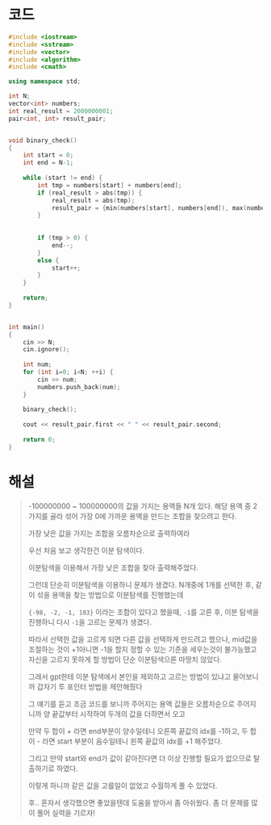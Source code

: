# 코드

```c++
#include <iostream>
#include <sstream>
#include <vector>
#include <algorithm>
#include <cmath>

using namespace std;

int N;
vector<int> numbers;
int real_result = 2000000001;
pair<int, int> result_pair;


void binary_check()
{
    int start = 0;
    int end = N-1;
    
    while (start != end) {
        int tmp = numbers[start] + numbers[end];
        if (real_result > abs(tmp)) {
            real_result = abs(tmp);
            result_pair = {min(numbers[start], numbers[end]), max(numbers[start], numbers[end])};
        }
        
        
        if (tmp > 0) {
            end--;
        }
        else {
            start++;
        }
    }
    
    return;
}


int main()
{
    cin >> N;
    cin.ignore();
    
    int num;
    for (int i=0; i<N; ++i) {
        cin >> num;
        numbers.push_back(num);
    }
    
    binary_check();
    
    cout << result_pair.first << " " << result_pair.second;
    
    return 0;
}

```



# 해설

> -100000000 ~ 100000000의 값을 가지는 용액들 N개 있다. 해당 용액 중 2가지를 골라 섞어 가장 0에 가까운 용액을 만드는 조합을 찾으려고 한다.
>
> 가장 낮은 값을 가지는 조합을 오름차순으로 출력하여라
>
> 우선 처음 보고 생각한건 이분 탐색이다.
>
> 이분탐색을 이용해서 가장 낮은 조합을 찾아 출력해주었다.
>
> 그런데 단순히 이분탐색을 이용하니 문제가 생겼다. N개중에 1개를 선택한 후, 같이 섞을 용액을 찾는 방법으로 이분탐색를 진행했는데
>
> `{-98, -2, -1, 103}` 이라는 조합이 있다고 했을때, `-1`를 고른 후, 이분 탐색을 진행하니 다시 `-1`을 고르는 문제가 생겼다.
>
> 따라서 선택한 값을 고르게 되면 다른 값을 선택하게 만드려고 했으나, mid값을 조절하는 것이 +1아니면 -1을 할지 정할 수 있는 기준을 세우는것이 불가능했고 자신을 고르지 못하게 할 방법이 단순 이분탐색으론 마땅치 않았다.
>
> 그래서 gpt한테 이분 탐색에서 본인을 제외하고 고르는 방법이 있냐고 물어보니까 갑자기 투 포인터 방법을 제안해줬다
>
> 그 얘기를 듣고 조금 코드를 보니까 주어지는 용액 값들은 오름차순으로 주어지니까 양 끝값부터 시작하여 두개의 값을 더하면서 오고
>
> 만약 두 합이 + 라면 end부분이 양수일테니 오른쪽 끝값의 idx를 -1하고, 두 합이 - 라면 start 부분이 음수일테니 왼쪽 끝값의 idx를 +1 해주었다.
>
> 그리고 만약 start와 end가 값이 같아진다면 더 이상 진행할 필요가 없으므로 탈출하기로 하였다.
>
> 이렇게 하니까 같은 값을 고를일이 없었고 수월하게 풀 수 있었다.
>
> 후.. 혼자서 생각했으면 좋았을텐데 도움을 받아서 좀 아쉬웠다. 좀 더 문제를 많이 풀어 실력을 기르자!


